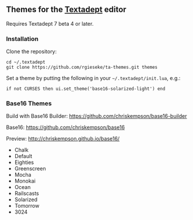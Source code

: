 ## Themes for the [Textadept](http://foicica.com/textadept/) editor

Requires Textadept 7 beta 4 or later.

### Installation

Clone the repository:

    cd ~/.textadept
    git clone https://github.com/rgieseke/ta-themes.git themes

Set a theme by putting the following in your `~/.textadept/init.lua`, e.g.:

    if not CURSES then ui.set_theme('base16-solarized-light') end

### Base16 Themes

Build with Base16 Builder: <https://github.com/chriskempson/base16-builder>

Base16: <https://github.com/chriskempson/base16>

Preview: <http://chriskempson.github.io/base16/>

- Chalk
- Default
- Eighties
- Greenscreen
- Mocha
- Monokai
- Ocean
- Railscasts
- Solarized
- Tomorrow
- 3024
